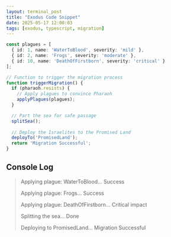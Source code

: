 ```yaml
---
layout: terminal_post
title: "Exodus Code Snippet"
date: 2025-05-17 12:00:03
tags: [exodus, typescript, migration]
---
```


```ts
const plagues = [
  { id: 1, name: 'WaterToBlood', severity: 'mild' },
  { id: 2, name: 'Frogs', severity: 'moderate' },
  { id: 10, name: 'DeathOfFirstborn', severity: 'critical' }
];

// Function to trigger the migration process
function triggerMigration() {
  if (pharaoh.resists) {
    // Apply plagues to convince Pharaoh
    applyPlagues(plagues);
  }

  // Part the sea for safe passage
  splitSea();
  
  // Deploy the Israelites to the Promised Land
  deployTo('PromisedLand');
  return 'Migration Successful';
}
```

## **Console Log**
> Applying plague: WaterToBlood... Success
> 
> Applying plague: Frogs... Success
> 
> Applying plague: DeathOfFirstborn... Critical impact
> 
> Splitting the sea... Done
> 
> Deploying to PromisedLand... Migration Successful